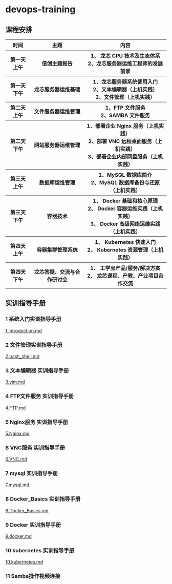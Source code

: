 # devops-training

## 课程安排
<table>
        <tr>
            <th>时间</th>
            <th>主题</th>
            <th>内容</th>
        </tr>
       <tr>
          <th>第一天上午</th>
          <th>信创主题报告</th>
          <th> 1、 龙芯 CPU 技术及生态体系 </br>
              2、龙芯服务器运维工程师的发展前景</th>
      </tr>
      <tr>
          <th>第一天
下午</th>
          <th>龙芯服务器运维基础</th>
          <th>1、龙芯服务器系统使用入门 </br>
2、文本编辑器（上机实践）</br>
3、文件管理（上机实践）</th>
      </tr>
      <tr>
          <th>第二天
上午</th>
          <th>文件服务器运维管理</th>
          <th>1、FTP 文件服务</br>
2、SAMBA 文件服务</th>
      </tr>


<tr>
          <th>第二天
下午</th>
          <th>网站服务器运维管理</th>
          <th>1、部署企业 Nginx 服务（上机实践）</br>
2、部署 VNC 远程桌面服务（上机实践）</br>
3、部署企业内部网盘服务（上机实践）</th>
      </tr>
<tr>
          <th>第三天
上午</th>
          <th>数据库运维管理
          <th>1、MySQL 数据库简介</br>
2、MySQL 数据库备份与还原（上机实践）</th>
      </tr>
<tr>
          <th>第三天下午</th>
          <th>容器技术</th>
          <th>1、 Docker 基础和核心原理</br>
            2、 Docker 容器运维实践（上机实践）</br>
3、 Docker 高级网络运维实践（上机实践）</th>
      </tr>
<tr>
          <th>第四天上午</th>
          <th>容器集群管理系统</th>
          <th>1、 Kubernetes 快速入门</br>
2、 Kubernetes 资源管理（上机实践）</th>
      </tr>
         <th>第四天 下午</th>
          <th>龙芯答疑、交流与合作研讨会</th>
          <th>1、 工学宝产品/服务/解决方案</br>
2、 龙芯课程、产教、产业项目合作交流</th>
      </tr>
</table>


## 实训指导手册
### 1 系统入门实训指导手册
[1.introduction.md](./1.introduction.md)

### 2 文件管理实训指导手册
[2.bash_shell.md](./2.bash_shell.md)

### 3 文本编辑器 实训指导手册
[3.vim.md](./3.vim.md)

### 4 FTP文件服务 实训指导手册
[4.FTP.md](./4.FTP.md)

### 5 Nginx服务 实训指导手册
[5.Nginx.md](./5.Nginx.md)

### 6 VNC服务 实训指导手册
[6.VNC.md](./6.VNC.md)

### 7 mysql 实训指导手册
[7.mysql.md](./7.mysql.md)

### 8 Docker_Basics 实训指导手册
[8.Docker_Basics.md](./8.Docker_Basics.md)

### 9 Docker 实训指导手册
[9.docker.md](./9.docker.md)

### 10 kubernetes 实训指导手册
[10.kubernetes.md](./10.kubernetes.md)

### 11 Samba操作视频连接



